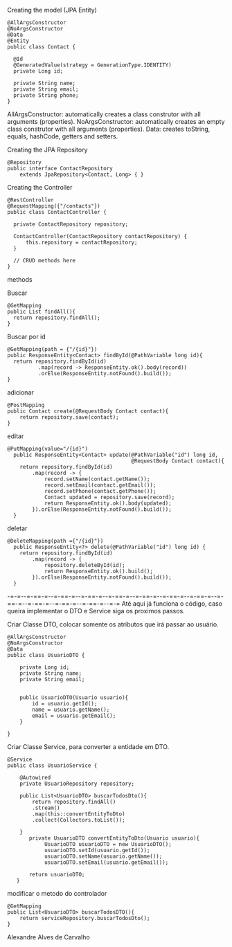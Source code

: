 Creating the model (JPA Entity)

    @AllArgsConstructor
    @NoArgsConstructor
    @Data
    @Entity
    public class Contact {

      @Id
      @GeneratedValue(strategy = GenerationType.IDENTITY)
      private Long id;

      private String name;
      private String email;
      private String phone;
    }

AllArgsConstructor: automatically creates a class construtor with all arguments (properties).
NoArgsConstructor: automatically creates an empty class construtor with all arguments (properties).
Data: creates toString, equals, hashCode, getters and setters.


Creating the JPA Repository

    @Repository
    public interface ContactRepository 
        extends JpaRepository<Contact, Long> { }

Creating the Controller


    @RestController
    @RequestMapping({"/contacts"})
    public class ContactController {

      private ContactRepository repository;

      ContactController(ContactRepository contactRepository) {
          this.repository = contactRepository;
      }

      // CRUD methods here
    }



methods

Buscar

    @GetMapping
    public List findAll(){
      return repository.findAll();
    }

Buscar por id 

    @GetMapping(path = {"/{id}"})
    public ResponseEntity<Contact> findById(@PathVariable long id){
      return repository.findById(id)
              .map(record -> ResponseEntity.ok().body(record))
              .orElse(ResponseEntity.notFound().build());
    }

adicionar

    @PostMapping
    public Contact create(@RequestBody Contact contact){
        return repository.save(contact);
    }

editar

    @PutMapping(value="/{id}")
      public ResponseEntity<Contact> update(@PathVariable("id") long id,
                                            @RequestBody Contact contact){
        return repository.findById(id)
            .map(record -> {
                record.setName(contact.getName());
                record.setEmail(contact.getEmail());
                record.setPhone(contact.getPhone());
                Contact updated = repository.save(record);
                return ResponseEntity.ok().body(updated);
            }).orElse(ResponseEntity.notFound().build());
      }

deletar

    @DeleteMapping(path ={"/{id}"})
      public ResponseEntity<?> delete(@PathVariable("id") long id) {
        return repository.findById(id)
            .map(record -> {
                repository.deleteById(id);
                return ResponseEntity.ok().build();
            }).orElse(ResponseEntity.notFound().build());
      }
      
      
-=-=--=-==-=--=-==-=--=-==-=--=-==-=--=-==-=--=-==-=--=-==-=--=-==-=--=-==-=--=-==-=--=-==-=--=-=
Até aqui já funciona o código, caso queira implementar o DTO e Service siga os proximos passos.

Criar Classe DTO, colocar somente os atributos que irá passar ao usuário.

    @AllArgsConstructor
    @NoArgsConstructor
    @Data
    public class UsuarioDTO {

        private Long id;
        private String name;
        private String email;


        public UsuarioDTO(Usuario usuario){
            id = usuario.getId();
            name = usuario.getName();
            email = usuario.getEmail();        
        }

    }

Criar Classe Service, para converter a entidade em DTO. 

    @Service
    public class UsuarioService {

        @Autowired
        private UsuarioRepository repository;

        public List<UsuarioDTO> buscarTodosDto(){
            return repository.findAll()
            .stream()
            .map(this::convertEntityToDto)
            .collect(Collectors.toList());

        }
           private UsuarioDTO convertEntityToDto(Usuario usuario){
                UsuarioDTO usuarioDTO = new UsuarioDTO();
                usuarioDTO.setId(usuario.getId());
                usuarioDTO.setName(usuario.getName());
                usuarioDTO.setEmail(usuario.getEmail());

           return usuarioDTO;
       }

modificar o metodo do controlador 

    @GetMapping
    public List<UsuarioDTO> buscarTodosDTO(){
        return serviceRepository.buscarTodosDto();
    }







Alexandre Alves de Carvalho
